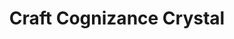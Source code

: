---
title: "Craft Cognizance Crystal"

feat:
  types: ["Item Creation"]
  description: |
    You can create psionic _cognizance crystals_ that store power points.
  prerequisite: |
    Manifester level 3rd.
  benefit: |
    You can create a _cognizance crystal_. Doing so takes one day for each 1,000 gp in its base price. The base price of a _cognizance crystal_ is equal to the highest-level power it could manifest using all its stored power points, squared, multiplied by 1,000 gp. To create a _cognizance crystal_, you must spend 1/25 of its base price in XP and use up raw materials costing one-half its base price.
---